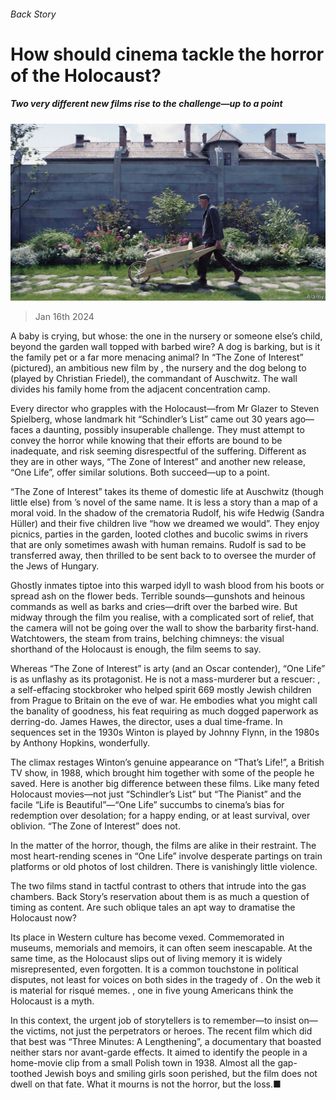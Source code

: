 ###### Back Story

# How should cinema tackle the horror of the Holocaust? 

##### Two very different new films rise to the challenge—up to a point 

![image](images/20240120_CUP003.jpg) 

> Jan 16th 2024 

A baby is crying, but whose: the one in the nursery or someone else’s child, beyond the garden wall topped with barbed wire? A dog is barking, but is it the family pet or a far more menacing animal? In “The Zone of Interest” (pictured), an ambitious new film by , the nursery and the dog belong to  (played by Christian Friedel), the commandant of Auschwitz. The wall divides his family home from the adjacent concentration camp.

Every director who grapples with the Holocaust—from Mr Glazer to Steven Spielberg, whose landmark hit “Schindler’s List” came out 30 years ago—faces a daunting, possibly insuperable challenge. They must attempt to convey the horror while knowing that their efforts are bound to be inadequate, and risk seeming disrespectful of the suffering. Different as they are in other ways, “The Zone of Interest” and another new release, “One Life”, offer similar solutions. Both succeed—up to a point.

“The Zone of Interest” takes its theme of domestic life at Auschwitz (though little else) from ’s novel of the same name. It is less a story than a map of a moral void. In the shadow of the crematoria Rudolf, his wife Hedwig (Sandra Hüller) and their five children live “how we dreamed we would”. They enjoy picnics, parties in the garden, looted clothes and bucolic swims in rivers that are only sometimes awash with human remains. Rudolf is sad to be transferred away, then thrilled to be sent back to  to oversee the murder of the Jews of Hungary.

Ghostly inmates tiptoe into this warped idyll to wash blood from his boots or spread ash on the flower beds. Terrible sounds—gunshots and heinous commands as well as barks and cries—drift over the barbed wire. But midway through the film you realise, with a complicated sort of relief, that the camera will not be going over the wall to show the barbarity first-hand. Watchtowers, the steam from trains, belching chimneys: the visual shorthand of the Holocaust is enough, the film seems to say. 

Whereas “The Zone of Interest” is arty (and an Oscar contender), “One Life” is as unflashy as its protagonist. He is not a mass-murderer but a rescuer: , a self-effacing stockbroker who helped spirit 669 mostly Jewish children from Prague to Britain on the eve of war. He embodies what you might call the banality of goodness, his feat requiring as much dogged paperwork as derring-do. James Hawes, the director, uses a dual time-frame. In sequences set in the 1930s Winton is played by Johnny Flynn, in the 1980s by Anthony Hopkins, wonderfully.

The climax restages Winton’s genuine appearance on “That’s Life!”, a British TV show, in 1988, which brought him together with some of the people he saved. Here is another big difference between these films. Like many feted Holocaust movies—not just “Schindler’s List” but “The Pianist” and the facile “Life is Beautiful”—“One Life” succumbs to cinema’s bias for redemption over desolation; for a happy ending, or at least survival, over oblivion. “The Zone of Interest” does not.

In the matter of the horror, though, the films are alike in their restraint. The most heart-rending scenes in “One Life” involve desperate partings on train platforms or old photos of lost children. There is vanishingly little violence.

The two films stand in tactful contrast to others that intrude into the gas chambers. Back Story’s reservation about them is as much a question of timing as content. Are such oblique tales an apt way to dramatise the Holocaust now? 

Its place in Western culture has become vexed. Commemorated in museums, memorials and memoirs, it can often seem inescapable. At the same time, as the Holocaust slips out of living memory it is widely misrepresented, even forgotten. It is a common touchstone in political disputes, not least for voices on both sides in the tragedy of . On the web it is material for risqué memes. , one in five young Americans think the Holocaust is a myth. 

In this context, the urgent job of storytellers is to remember—to insist on—the victims, not just the perpetrators or heroes. The recent film which did that best was “Three Minutes: A Lengthening”, a documentary that boasted neither stars nor avant-garde effects. It aimed to identify the people in a home-movie clip from a small Polish town in 1938. Almost all the gap-toothed Jewish boys and smiling girls soon perished, but the film does not dwell on that fate. What it mourns is not the horror, but the loss.■






